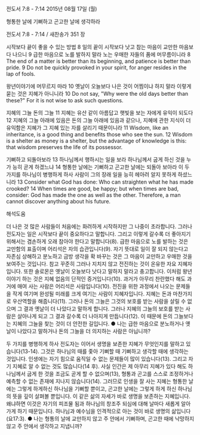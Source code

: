 전도서 7:8 - 7:14 
2015년 08월 17일 (월)

형통한 날에 기뻐하고 곤고한 날에 생각하라 



전도서 7:8 - 7:14 / 새찬송가 351 장


시작보다 끝이 좋을 수 있는 방법 
8 일의 끝이 시작보다 낫고 참는 마음이 교만한 마음보다 나으니 9 급한 마음으로 노를 발하지 말라 노는 우매한 자들의 품에 머무름이니라 
8 The end of a matter is better than its beginning, and patience is better than pride. 
9 Do not be quickly provoked in your spirit, for anger resides in the lap of fools. 

왕년이야기에 머무르지 마라 
10 옛날이 오늘보다 나은 것이 어찜이냐 하지 말라 이렇게 묻는 것은 지혜가 아니니라 
10 Do not say, "Why were the old days better than these?" For it is not wise to ask such questions.

지혜의 그늘 돈의 그늘
11 지혜는 유산 같이 아름답고 햇빛을 보는 자에게 유익이 되도다 12 지혜의 그늘 아래에 있음은 돈의 그늘 아래에 있음과 같으나, 지혜에 관한 지식이 더 유익함은 지혜가 그 지혜 있는 자를 살리기 때문이니라
11 Wisdom, like an inheritance, is a good thing and benefits those who see the sun. 12 Wisdom is a shelter as money is a shelter, but the advantage of knowledge is this: that wisdom preserves the life of its possessor. 

기뻐하고 되돌아보라
13 하나님께서 행하시는 일을 보라 하나님께서 굽게 하신 것을 누가 능히 곧게 하겠느냐 14 형통한 날에는 기뻐하고 곤고한 날에는 되돌아 보아라 이 두 가지를 하나님이 병행하게 하사 사람이 그의 장래 일을 능히 헤아려 알지 못하게 하셨느니라 
13 Consider what God has done: Who can straighten what he has made crooked? 14 When times are good, be happy; but when times are bad, consider: God has made the one as well as the other. Therefore, a man cannot discover anything about his future.

해석도움





더 나은 것
많은 사람들이 처음에는 화려하게 시작하지만 그 나중이 초라합니다. 그러나 전도자는 일은 시작보다 끝이 중요하다고 말합니다. 그리고 이렇게 갈수록 더 좋아지기 위해서는 겸손하게 오래 참아야 한다고 말합니다(8). 급한 마음으로 노를 발하는 것은 교만함의 표출이며 어리석은 자의 습관입니다(9). 자기 뜻대로 일이 잘 되지 않는다고 자존심 상해하고 분노하고 금방 생각을 확 바꾸는 것은 그 마음이 교만하고 우매한 것을 보여주는 것입니다. 참고 꾸준히 그러나 지치지 않고 전진하는 것이 온유한 자요 지혜자입니다. 또한 솔로몬은 옛날이 오늘보다 낫다고 말하지 말라고 충고합니다. 이처럼 왕년 이야기 하는 것은 지혜 없음의 단적인 증거입니다(10). 과거가 아무리 찬란했다 해도 과거에 매여 사는 사람은 어리석은 사람입니다(10). 전진을 위한 과정에서 나오는 문제들을 작게 여기며 완성될 미래를 크게 여기는 사람이 지혜자입니다. 지혜는 돈과 마찬가지로 우산역할을 해줍니다(11). 그러나 돈의 그늘은 그것의 보호를 받는 사람을 살릴 수 없으며 그 결과 옛날이 더 나았다고 말하게 합니다. 그러나 지혜의 그늘의 보호를 받는 사람은 살아나게 되고 그 결과 갈수록 더 나아지게 만듭니다(12). 이 때문에 돈의 그늘보다는 지혜의 그늘을 찾는 것이 더 안전한 길입니다. 
● 나는 급한 마음으로 분노하거나 옛날이 나았다고 말하거나 돈의 그늘을 더 의지하는 사람은 아닙니까?  

두 가지를 병행하게 하사
전도자는 이어서 생명을 보존한 지혜가 무엇인지를 말하고 있습니다(13-14). 그것은 하나님의 때를 좇아 기뻐할 때 기뻐하고 생각할 때에 생각하는 것입니다. 인생에는 자기 힘으로 움직일 수 없는 문제들이 많이 있습니다(13). 그리고 자기 지혜로 알 수 없는 것도 많습니다(14 후). 사실 인간은 제 아무리 지혜가 있다 해도 하나님께서 굽게 한 것을 조금도 곧게 할 수 없으며(13), 형통과 곤고를 스스로 조정하거나 예측할 수 없는 존재에 지나지 않습니다(14). 그러므로 인생을 잘 사는 지혜는 형통한 날에는 그렇게 하게하신 하나님을 기뻐할 뿐이고, 곤고한 날에는 그렇게 하게 하신 하나님의 뜻을 깊이 살펴볼 뿐입니다.  이 같은 삶의 자세가 바로 생명을 보존하는 지혜입니다. 왜냐하면 이것은 자기의 피조물 됨과 하나님의 창조주 되심에 대해 날마다 새롭게 알아가게 하기 때문입니다. 하나님과 예수님을 인격적으로 아는 것이 바로 생명의 삶입니다(요17:3).
● 나는 형통의 날에 교만하지 않고 주 안에서 기뻐하며, 곤고한 때에 낙망하지 않고 주 안에서 생각하고 지냅니까?